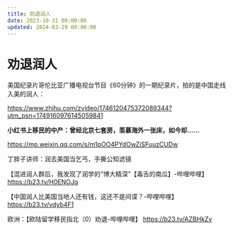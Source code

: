 ```yaml
---
title: 劝退润人
date: 2023-10-31 00:00:00
updated: 2024-03-29 00:00:00
---
```


# 劝退润人

美国纪录片哥伦比亚广播电视台节目《60分钟》的一期纪录片，拍的是中国走线入美的润人：

https://www.zhihu.com/zvideo/1746120475372089344?utm_psn=1749160976145059841

**小红书上移民的中产：曾经北京七套房，羡慕海外一张床，如今却......**

https://mp.weixin.qq.com/s/m1pOO4PYdOwZiSFuuzCUDw

丁胖子讲师：润去美国当乞丐，手撕公知滤镜

【混进润人群后，我发现了润学的“博大精深”【毒舌的南瓜】-哔哩哔哩】 https://b23.tv/H0ENOJq

【中国润人比美国当地人还有钱，这还不是间谍？-哔哩哔哩】 https://b23.tv/vdyb4F1

欧洲：【欧陆留学移民指北（0）劝退-哔哩哔哩】 https://b23.tv/AZBHkZv

